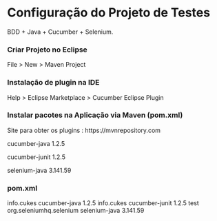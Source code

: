 <h1>Configuração do Projeto de Testes</h1>
BDD + Java + Cucumber + Selenium.

<h3>Criar Projeto no Eclipse</h3>
File > New > Maven Project

<h3>Instalação de plugin na IDE</h3>
Help > Eclipse Marketplace > Cucumber Eclipse Plugin

<h3>Instalar pacotes na Aplicação via Maven (pom.xml)</h3>
Site para obter os plugins : https://mvnrepository.com

cucumber-java 1.2.5

cucumber-junit 1.2.5

selenium-java 3.141.59

<h3>pom.xml</h3>
<dependencies>
	<dependency>
		<groupId>info.cukes</groupId>
		<artifactId>cucumber-java</artifactId>
		<version>1.2.5</version>
	</dependency>
	<dependency>
		<groupId>info.cukes</groupId>
		<artifactId>cucumber-junit</artifactId>
		<version>1.2.5</version>
		<scope>test</scope>
	</dependency>
	<dependency>
		<groupId>org.seleniumhq.selenium</groupId>
		<artifactId>selenium-java</artifactId>
		<version>3.141.59</version>
	</dependency>
</dependencies>
